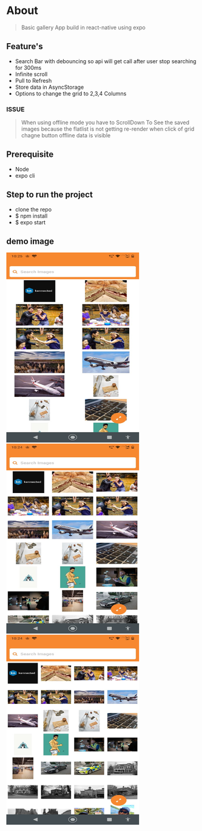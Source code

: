 # About
> Basic gallery App build in react-native using expo
## Feature's
- Search Bar with debouncing so api will get call after user stop searching for 300ms
- Infinite scroll 
- Pull to Refresh
- Store data in AsyncStorage 
- Options to change the grid to 2,3,4 Columns

### ISSUE
> When using offline mode you have to ScrollDown To See the saved images because the flatlist is not getting re-render
when click of grid chagne button offline data is visible 

## Prerequisite
- Node 
- expo cli

## Step to run the project
- clone the repo
- $ npm install
- $ expo start 

## demo image
<img src="Images/grid_2.jpeg" width="350" height="500">
<img src="Images/grid_3.jpeg" width="350" height="500">
<img src="Images/grid_4.jpeg" width="350" height="500">
